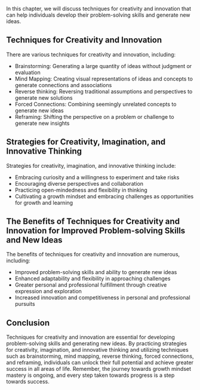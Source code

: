 
In this chapter, we will discuss techniques for creativity and innovation that can help individuals develop their problem-solving skills and generate new ideas.

Techniques for Creativity and Innovation
----------------------------------------

There are various techniques for creativity and innovation, including:

* Brainstorming: Generating a large quantity of ideas without judgment or evaluation
* Mind Mapping: Creating visual representations of ideas and concepts to generate connections and associations
* Reverse thinking: Reversing traditional assumptions and perspectives to generate new solutions
* Forced Connections: Combining seemingly unrelated concepts to generate new ideas
* Reframing: Shifting the perspective on a problem or challenge to generate new insights

Strategies for Creativity, Imagination, and Innovative Thinking
---------------------------------------------------------------

Strategies for creativity, imagination, and innovative thinking include:

* Embracing curiosity and a willingness to experiment and take risks
* Encouraging diverse perspectives and collaboration
* Practicing open-mindedness and flexibility in thinking
* Cultivating a growth mindset and embracing challenges as opportunities for growth and learning

The Benefits of Techniques for Creativity and Innovation for Improved Problem-solving Skills and New Ideas
----------------------------------------------------------------------------------------------------------

The benefits of techniques for creativity and innovation are numerous, including:

* Improved problem-solving skills and ability to generate new ideas
* Enhanced adaptability and flexibility in approaching challenges
* Greater personal and professional fulfillment through creative expression and exploration
* Increased innovation and competitiveness in personal and professional pursuits

Conclusion
----------

Techniques for creativity and innovation are essential for developing problem-solving skills and generating new ideas. By practicing strategies for creativity, imagination, and innovative thinking and utilizing techniques such as brainstorming, mind mapping, reverse thinking, forced connections, and reframing, individuals can unlock their full potential and achieve greater success in all areas of life. Remember, the journey towards growth mindset mastery is ongoing, and every step taken towards progress is a step towards success.
